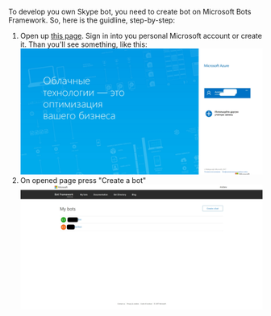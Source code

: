 To develop you own Skype bot, you need to create bot on Microsoft Bots Framework. So, here is the guidline, step-by-step:<br>
1) Open up <a href="https://dev.botframework.com/bots">this page</a>. Sign in into you personal Microsoft account or create it.
  Than you'll see something, like this: <br>
  <img src="https://raw.githubusercontent.com/HolmesInc/PySkype/master/docs/log_in_microsoft.jpg"><br>
2) On opened page press "Create a bot"<br>
  <img src="https://raw.githubusercontent.com/HolmesInc/PySkype/master/docs/bots_panel.jpg"><br>
